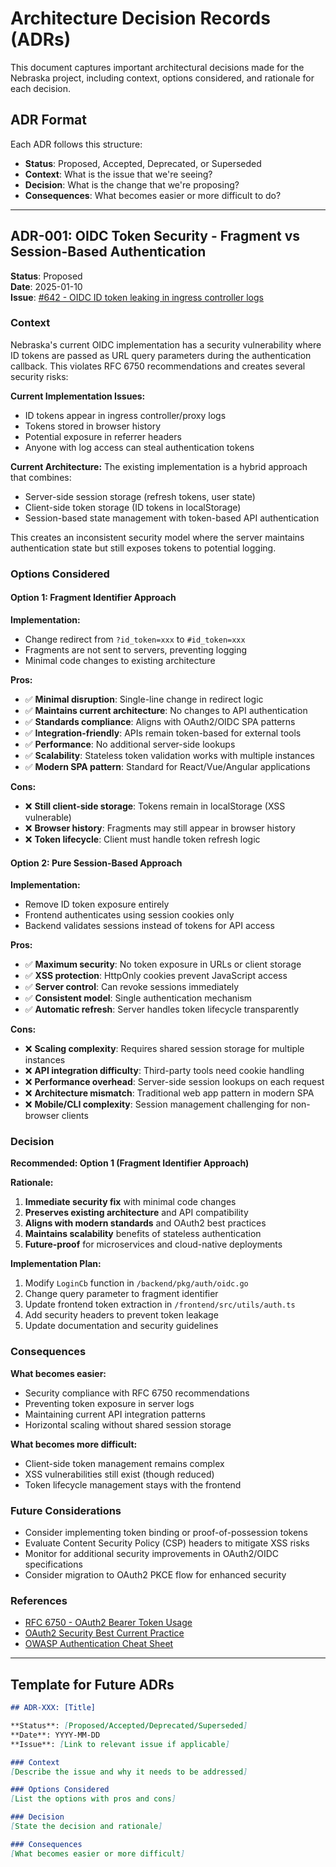 # Architecture Decision Records (ADRs)

This document captures important architectural decisions made for the Nebraska project, including context, options considered, and rationale for each decision.

## ADR Format

Each ADR follows this structure:
- **Status**: Proposed, Accepted, Deprecated, or Superseded
- **Context**: What is the issue that we're seeing?
- **Decision**: What is the change that we're proposing?
- **Consequences**: What becomes easier or more difficult to do?

---

## ADR-001: OIDC Token Security - Fragment vs Session-Based Authentication

**Status**: Proposed  
**Date**: 2025-01-10  
**Issue**: [#642 - OIDC ID token leaking in ingress controller logs](https://github.com/flatcar/nebraska/issues/642)

### Context

Nebraska's current OIDC implementation has a security vulnerability where ID tokens are passed as URL query parameters during the authentication callback. This violates RFC 6750 recommendations and creates several security risks:

**Current Implementation Issues:**
- ID tokens appear in ingress controller/proxy logs
- Tokens stored in browser history
- Potential exposure in referrer headers
- Anyone with log access can steal authentication tokens

**Current Architecture:**
The existing implementation is a hybrid approach that combines:
- Server-side session storage (refresh tokens, user state)
- Client-side token storage (ID tokens in localStorage)
- Session-based state management with token-based API authentication

This creates an inconsistent security model where the server maintains authentication state but still exposes tokens to potential logging.

### Options Considered

#### Option 1: Fragment Identifier Approach

**Implementation:**
- Change redirect from `?id_token=xxx` to `#id_token=xxx`
- Fragments are not sent to servers, preventing logging
- Minimal code changes to existing architecture

**Pros:**
- ✅ **Minimal disruption**: Single-line change in redirect logic
- ✅ **Maintains current architecture**: No changes to API authentication
- ✅ **Standards compliance**: Aligns with OAuth2/OIDC SPA patterns
- ✅ **Integration-friendly**: APIs remain token-based for external tools
- ✅ **Performance**: No additional server-side lookups
- ✅ **Scalability**: Stateless token validation works with multiple instances
- ✅ **Modern SPA pattern**: Standard for React/Vue/Angular applications

**Cons:**
- ❌ **Still client-side storage**: Tokens remain in localStorage (XSS vulnerable)
- ❌ **Browser history**: Fragments may still appear in browser history
- ❌ **Token lifecycle**: Client must handle token refresh logic

#### Option 2: Pure Session-Based Approach

**Implementation:**
- Remove ID token exposure entirely
- Frontend authenticates using session cookies only
- Backend validates sessions instead of tokens for API access

**Pros:**
- ✅ **Maximum security**: No token exposure in URLs or client storage
- ✅ **XSS protection**: HttpOnly cookies prevent JavaScript access
- ✅ **Server control**: Can revoke sessions immediately
- ✅ **Consistent model**: Single authentication mechanism
- ✅ **Automatic refresh**: Server handles token lifecycle transparently

**Cons:**
- ❌ **Scaling complexity**: Requires shared session storage for multiple instances
- ❌ **API integration difficulty**: Third-party tools need cookie handling
- ❌ **Performance overhead**: Server-side session lookups on each request
- ❌ **Architecture mismatch**: Traditional web app pattern in modern SPA
- ❌ **Mobile/CLI complexity**: Session management challenging for non-browser clients

### Decision

**Recommended: Option 1 (Fragment Identifier Approach)**

**Rationale:**
1. **Immediate security fix** with minimal code changes
2. **Preserves existing architecture** and API compatibility
3. **Aligns with modern standards** and OAuth2 best practices
4. **Maintains scalability** benefits of stateless authentication
5. **Future-proof** for microservices and cloud-native deployments

**Implementation Plan:**
1. Modify `LoginCb` function in `/backend/pkg/auth/oidc.go`
2. Change query parameter to fragment identifier
3. Update frontend token extraction in `/frontend/src/utils/auth.ts`
4. Add security headers to prevent token leakage
5. Update documentation and security guidelines

### Consequences

**What becomes easier:**
- Security compliance with RFC 6750 recommendations
- Preventing token exposure in server logs
- Maintaining current API integration patterns
- Horizontal scaling without shared session storage

**What becomes more difficult:**
- Client-side token management remains complex
- XSS vulnerabilities still exist (though reduced)
- Token lifecycle management stays with the frontend

### Future Considerations

- Consider implementing token binding or proof-of-possession tokens
- Evaluate Content Security Policy (CSP) headers to mitigate XSS risks
- Monitor for additional security improvements in OAuth2/OIDC specifications
- Consider migration to OAuth2 PKCE flow for enhanced security

### References

- [RFC 6750 - OAuth2 Bearer Token Usage](https://datatracker.ietf.org/doc/html/rfc6750#section-2.3)
- [OAuth2 Security Best Current Practice](https://datatracker.ietf.org/doc/html/draft-ietf-oauth-security-topics)
- [OWASP Authentication Cheat Sheet](https://cheatsheetseries.owasp.org/cheatsheets/Authentication_Cheat_Sheet.html)

---

## Template for Future ADRs

```markdown
## ADR-XXX: [Title]

**Status**: [Proposed/Accepted/Deprecated/Superseded]  
**Date**: YYYY-MM-DD  
**Issue**: [Link to relevant issue if applicable]

### Context
[Describe the issue and why it needs to be addressed]

### Options Considered
[List the options with pros and cons]

### Decision
[State the decision and rationale]

### Consequences
[What becomes easier or more difficult]
```
